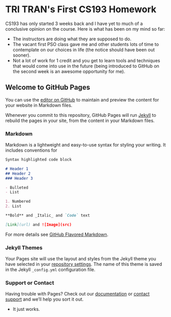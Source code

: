 # TRI TRAN's First CS193 Homework

CS193 has only started 3 weeks back and I have yet to much of a conclusive opinion on the course. Here is what has been on my mind so far:

- The instructors are doing what they are supposed to do.
- The vacant first PSO class gave me and other students lots of time to contemplate on our choices in life (the notice should have been out sooner).
- Not a lot of work for 1 credit and you get to learn tools and techniques that would come into use in the future (being introduced to GitHub on the second week is an awesome opportunity for me).

## Welcome to GitHub Pages

You can use the [editor on GitHub](https://github.com/kalutes/CS193_Fall18_Lab1/edit/master/index.md) to maintain and preview the content for your website in Markdown files.

Whenever you commit to this repository, GitHub Pages will run [Jekyll](https://jekyllrb.com/) to rebuild the pages in your site, from the content in your Markdown files.

### Markdown

Markdown is a lightweight and easy-to-use syntax for styling your writing. It includes conventions for

```markdown
Syntax highlighted code block

# Header 1
## Header 2
### Header 3

- Bulleted
- List

1. Numbered
2. List

**Bold** and _Italic_ and `Code` text

[Link](url) and ![Image](src)
```

For more details see [GitHub Flavored Markdown](https://guides.github.com/features/mastering-markdown/).

### Jekyll Themes

Your Pages site will use the layout and styles from the Jekyll theme you have selected in your [repository settings](https://github.com/kalutes/CS193_Fall18_Lab1/settings). The name of this theme is saved in the Jekyll `_config.yml` configuration file.

### Support or Contact

Having trouble with Pages? Check out our [documentation](https://help.github.com/categories/github-pages-basics/) or [contact support](https://github.com/contact) and we’ll help you sort it out.

- It just works.
